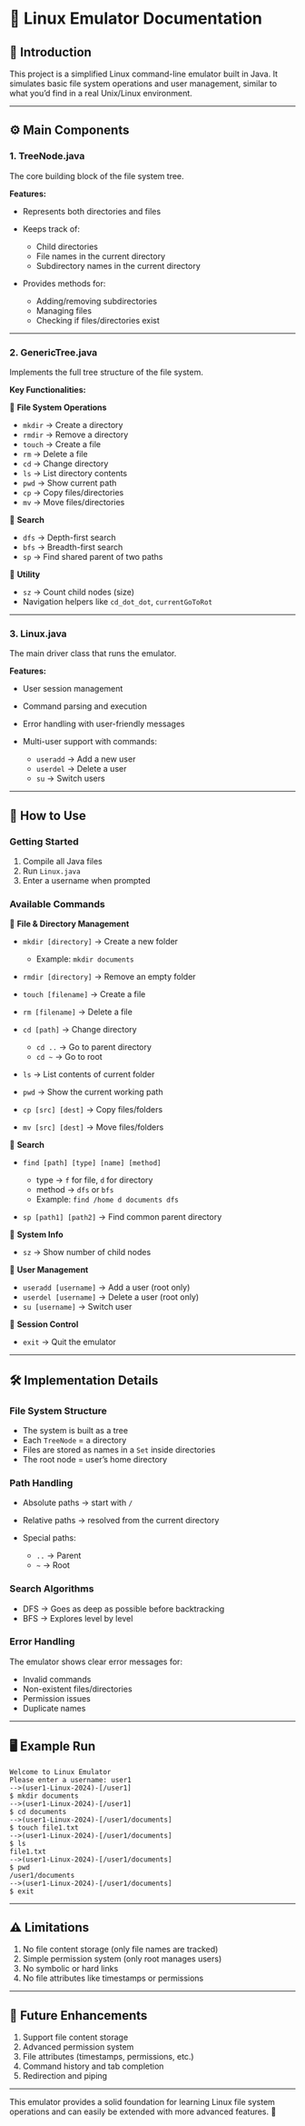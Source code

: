 # 📘 Linux Emulator Documentation

## 📝 Introduction

This project is a simplified Linux command-line emulator built in Java. It simulates basic file system operations and user management, similar to what you’d find in a real Unix/Linux environment.

---

## ⚙️ Main Components

### 1. TreeNode.java

The core building block of the file system tree.

**Features:**

- Represents both directories and files
- Keeps track of:

  - Child directories
  - File names in the current directory
  - Subdirectory names in the current directory

- Provides methods for:

  - Adding/removing subdirectories
  - Managing files
  - Checking if files/directories exist

---

### 2. GenericTree.java

Implements the full tree structure of the file system.

**Key Functionalities:**

🔹 **File System Operations**

- `mkdir` → Create a directory
- `rmdir` → Remove a directory
- `touch` → Create a file
- `rm` → Delete a file
- `cd` → Change directory
- `ls` → List directory contents
- `pwd` → Show current path
- `cp` → Copy files/directories
- `mv` → Move files/directories

🔹 **Search**

- `dfs` → Depth-first search
- `bfs` → Breadth-first search
- `sp` → Find shared parent of two paths

🔹 **Utility**

- `sz` → Count child nodes (size)
- Navigation helpers like `cd_dot_dot`, `currentGoToRot`

---

### 3. Linux.java

The main driver class that runs the emulator.

**Features:**

- User session management
- Command parsing and execution
- Error handling with user-friendly messages
- Multi-user support with commands:

  - `useradd` → Add a new user
  - `userdel` → Delete a user
  - `su` → Switch users

---

## 🚀 How to Use

### Getting Started

1. Compile all Java files
2. Run `Linux.java`
3. Enter a username when prompted

### Available Commands

🔹 **File & Directory Management**

- `mkdir [directory]` → Create a new folder

  - Example: `mkdir documents`

- `rmdir [directory]` → Remove an empty folder
- `touch [filename]` → Create a file
- `rm [filename]` → Delete a file
- `cd [path]` → Change directory

  - `cd ..` → Go to parent directory
  - `cd ~` → Go to root

- `ls` → List contents of current folder
- `pwd` → Show the current working path
- `cp [src] [dest]` → Copy files/folders
- `mv [src] [dest]` → Move files/folders

🔹 **Search**

- `find [path] [type] [name] [method]`

  - type → `f` for file, `d` for directory
  - method → `dfs` or `bfs`
  - Example: `find /home d documents dfs`

- `sp [path1] [path2]` → Find common parent directory

🔹 **System Info**

- `sz` → Show number of child nodes

🔹 **User Management**

- `useradd [username]` → Add a user (root only)
- `userdel [username]` → Delete a user (root only)
- `su [username]` → Switch user

🔹 **Session Control**

- `exit` → Quit the emulator

---

## 🛠️ Implementation Details

### File System Structure

- The system is built as a tree
- Each `TreeNode` = a directory
- Files are stored as names in a `Set` inside directories
- The root node = user’s home directory

### Path Handling

- Absolute paths → start with `/`
- Relative paths → resolved from the current directory
- Special paths:

  - `..` → Parent
  - `~` → Root

### Search Algorithms

- DFS → Goes as deep as possible before backtracking
- BFS → Explores level by level

### Error Handling

The emulator shows clear error messages for:

- Invalid commands
- Non-existent files/directories
- Permission issues
- Duplicate names

---

## 🖥️ Example Run

```
Welcome to Linux Emulator
Please enter a username: user1
-->(user1-Linux-2024)-[/user1]
$ mkdir documents
-->(user1-Linux-2024)-[/user1]
$ cd documents
-->(user1-Linux-2024)-[/user1/documents]
$ touch file1.txt
-->(user1-Linux-2024)-[/user1/documents]
$ ls
file1.txt
-->(user1-Linux-2024)-[/user1/documents]
$ pwd
/user1/documents
-->(user1-Linux-2024)-[/user1/documents]
$ exit
```

---

## ⚠️ Limitations

1. No file content storage (only file names are tracked)
2. Simple permission system (only root manages users)
3. No symbolic or hard links
4. No file attributes like timestamps or permissions

---

## 🔮 Future Enhancements

1. Support file content storage
2. Advanced permission system
3. File attributes (timestamps, permissions, etc.)
4. Command history and tab completion
5. Redirection and piping

---

This emulator provides a solid foundation for learning Linux file system operations and can easily be extended with more advanced features. 🚀
